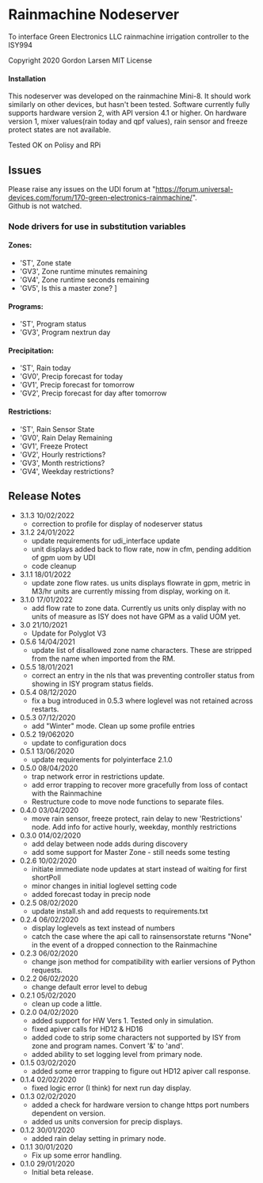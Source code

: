 # Rainmachine Nodeserver
To interface Green Electronics LLC rainmachine irrigation controller to the ISY994

Copyright 2020 Gordon Larsen MIT License

#### Installation

This nodeserver was developed on the rainmachine Mini-8. It should work similarly on other devices, 
    but hasn't been tested.
Software currently fully supports hardware version 2, with API version 4.1 or higher.
On hardware version 1, mixer values(rain today and qpf values), rain sensor and freeze protect states are not available.
 
Tested OK on Polisy and RPi

## Issues
Please raise any issues on the UDI forum at "https://forum.universal-devices.com/forum/170-green-electronics-rainmachine/".  
Github is not watched.

### Node drivers for use in substitution variables
#### Zones:
 * 'ST', Zone state
 * 'GV3', Zone runtime minutes remaining
 * 'GV4', Zone runtime seconds remaining
 * 'GV5', Is this a master zone?
    ]
#### Programs:
 * 'ST', Program status
 * 'GV3', Program nextrun day

#### Precipitation:
 * 'ST',  Rain today
 * 'GV0', Precip forecast for today 
 * 'GV1', Precip forecast for tomorrow
 * 'GV2', Precip forecast for day after tomorrow

#### Restrictions:
 * 'ST', Rain Sensor State
 * 'GV0', Rain Delay Remaining
 * 'GV1', Freeze Protect
 * 'GV2', Hourly restrictions?
 * 'GV3', Month restrictions?
 * 'GV4', Weekday restrictions?

## Release Notes
- 3.1.3 10/02/2022
  - correction to profile for display of nodeserver status
- 3.1.2 24/01/2022
  - update requirements for udi_interface update
  - unit displays added back to flow rate, now in cfm, pending addition of gpm uom by UDI
  - code cleanup
- 3.1.1 18/01/2022
  - update zone flow rates. us units displays flowrate in gpm, metric in M3/hr
    units are currently missing from display, working on it.
- 3.1.0 17/01/2022
  - add flow rate to zone data.  Currently us units only display with no units of measure as ISY does not have GPM
  as a valid UOM yet.
- 3.0 21/10/2021
  - Update for Polyglot V3
- 0.5.6 14/04/2021
    - update list of disallowed zone name characters.  These are stripped from the name when imported from the RM.
- 0.5.5 18/01/2021
    - correct an entry in the nls that was preventing controller status from showing in ISY program status fields.
- 0.5.4 08/12/2020
    - fix a bug introduced in 0.5.3 where loglevel was not retained across restarts.
- 0.5.3 07/12/2020
    - add "Winter" mode. Clean up some profile entries
- 0.5.2 19/062020
    - update to configuration docs
- 0.5.1 13/06/2020
    - update requirements for polyinterface 2.1.0
- 0.5.0 08/04/2020
    - trap network error in restrictions update.
    - add error trapping to recover more gracefully from loss of contact with the Rainmachine
    - Restructure code to move node functions to separate files. 
- 0.4.0 03/04/2020
    - move rain sensor, freeze protect, rain delay to new 'Restrictions' node.  Add info for active hourly, weekday, monthly restrictions 
- 0.3.0 014/02/2020
    - add delay between node adds during discovery
    - add some support for Master Zone - still needs some testing
- 0.2.6 10/02/2020
    - initiate immediate node updates at start instead of waiting for first shortPoll
    - minor changes in initial loglevel setting code
    - added forecast today in precip node
- 0.2.5 08/02/2020
    - update install.sh and add requests to requirements.txt 
- 0.2.4 06/02/2020
    - display loglevels as text instead of numbers
    - catch the case where the api call to rainsensorstate returns "None" in the
        event of a dropped connection to the Rainmachine
- 0.2.3 06/02/2020
    - change json method for compatibility with earlier
        versions of Python requests.
- 0.2.2 06/02/2020
    - change default error level to debug
- 0.2.1 05/02/2020
    - clean up code a little.
- 0.2.0 04/02/2020
    - added support for HW Vers 1. Tested only in simulation. 
    - fixed apiver calls for HD12 & HD16
    - added code to strip some characters not supported by ISY from zone
        and program names. Convert '&' to 'and'.
    - added ability to set logging level from primary node.
- 0.1.5 03/02/2020
    - added some error trapping to figure out HD12 apiver call
        response.
- 0.1.4 02/02/2020
    - fixed logic error (I think) for next  run day display.
- 0.1.3 02/02/2020
    - added a check for hardware version to change https port
        numbers dependent on version.
    - added us units conversion for precip displays.
- 0.1.2 30/01/2020
    - added rain delay setting in primary node.
- 0.1.1 30/01/2020
    - Fix up some error handling.
- 0.1.0 29/01/2020 
    - Initial beta release.